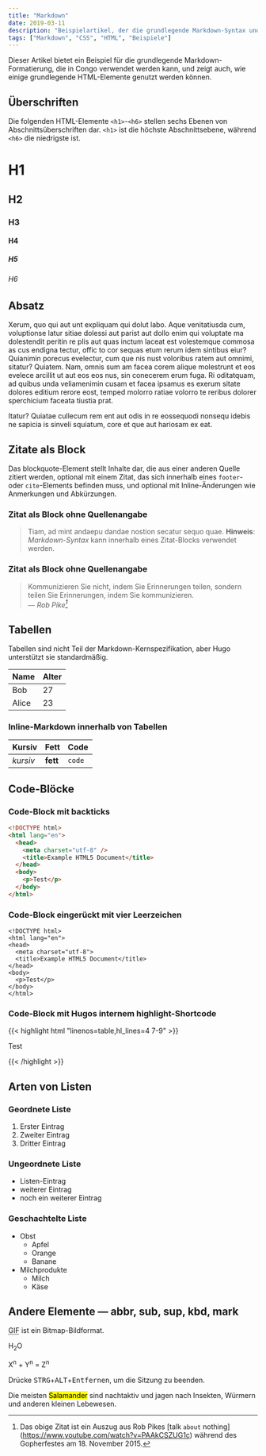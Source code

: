 ```yaml
---
title: "Markdown"
date: 2019-03-11
description: "Beispielartikel, der die grundlegende Markdown-Syntax und die Formatierung von HTML-Elementen zeigt."
tags: ["Markdown", "CSS", "HTML", "Beispiele"]
---
```


Dieser Artikel bietet ein Beispiel für die grundlegende Markdown-Formatierung, die in Congo verwendet werden kann, und zeigt auch, wie einige grundlegende HTML-Elemente genutzt werden können.

<!--more-->

## Überschriften

Die folgenden HTML-Elemente `<h1>`-`<h6>` stellen sechs Ebenen von Abschnittsüberschriften dar. `<h1>` ist die höchste Abschnittsebene, während `<h6>` die niedrigste ist.

# H1

## H2

### H3

#### H4

##### H5

###### H6

## Absatz

Xerum, quo qui aut unt expliquam qui dolut labo. Aque venitatiusda cum, voluptionse latur sitiae dolessi aut parist aut dollo enim qui voluptate ma dolestendit peritin re plis aut quas inctum laceat est volestemque commosa as cus endigna tectur, offic to cor sequas etum rerum idem sintibus eiur? Quianimin porecus evelectur, cum que nis nust voloribus ratem aut omnimi, sitatur? Quiatem. Nam, omnis sum am facea corem alique molestrunt et eos evelece arcillit ut aut eos eos nus, sin conecerem erum fuga. Ri oditatquam, ad quibus unda veliamenimin cusam et facea ipsamus es exerum sitate dolores editium rerore eost, temped molorro ratiae volorro te reribus dolorer sperchicium faceata tiustia prat.

Itatur? Quiatae cullecum rem ent aut odis in re eossequodi nonsequ idebis ne sapicia is sinveli squiatum, core et que aut hariosam ex eat.

## Zitate als Block

Das blockquote-Element stellt Inhalte dar, die aus einer anderen Quelle zitiert werden, optional mit einem Zitat, das sich innerhalb eines `footer`- oder `cite`-Elements befinden muss, und optional mit Inline-Änderungen wie Anmerkungen und Abkürzungen.

### Zitat als Block ohne Quellenangabe

> Tiam, ad mint andaepu dandae nostion secatur sequo quae.
> **Hinweis**: _Markdown-Syntax_ kann innerhalb eines Zitat-Blocks verwendet werden.

### Zitat als Block ohne Quellenangabe

> Kommunizieren Sie nicht, indem Sie Erinnerungen teilen, sondern teilen Sie Erinnerungen, indem Sie kommunizieren.<br>
> — <cite>Rob Pike[^1]</cite>

[^1]: Das obige Zitat ist ein Auszug aus Rob Pikes [talk `about` nothing] (https://www.youtube.com/watch?v=PAAkCSZUG1c) während des Gopherfestes am 18. November 2015.

## Tabellen

Tabellen sind nicht Teil der Markdown-Kernspezifikation, aber Hugo unterstützt sie standardmäßig.

| Name  | Alter |
| ----- | ----- |
| Bob   | 27    |
| Alice | 23    |

### Inline-Markdown innerhalb von Tabellen

| Kursiv   | Fett     | Code   |
| -------- | -------- | ------ |
| _kursiv_ | **fett** | `code` |

## Code-Blöcke

### Code-Block mit backticks

```html
<!DOCTYPE html>
<html lang="en">
  <head>
    <meta charset="utf-8" />
    <title>Example HTML5 Document</title>
  </head>
  <body>
    <p>Test</p>
  </body>
</html>
```

### Code-Block eingerückt mit vier Leerzeichen

    <!DOCTYPE html>
    <html lang="en">
    <head>
      <meta charset="utf-8">
      <title>Example HTML5 Document</title>
    </head>
    <body>
      <p>Test</p>
    </body>
    </html>

### Code-Block mit Hugos internem highlight-Shortcode

{{< highlight html "linenos=table,hl_lines=4 7-9" >}}

<!DOCTYPE html>
<html lang="en">
<head>
  <meta charset="utf-8">
  <title>Example HTML5 Document</title>
</head>
<body>
  <p>Test</p>
</body>
</html>
{{< /highlight >}}

## Arten von Listen

### Geordnete Liste

1. Erster Eintrag
2. Zweiter Eintrag
3. Dritter Eintrag

### Ungeordnete Liste

- Listen-Eintrag
- weiterer Eintrag
- noch ein weiterer Eintrag

### Geschachtelte Liste

- Obst
  - Apfel
  - Orange
  - Banane
- Milchprodukte
  - Milch
  - Käse

## Andere Elemente — abbr, sub, sup, kbd, mark

<abbr title="Graphics Interchange Format">GIF</abbr>  ist ein Bitmap-Bildformat.

H<sub>2</sub>O

X<sup>n</sup> + Y<sup>n</sup> = Z<sup>n</sup>

Drücke <kbd>STRG</kbd>+<kbd>ALT</kbd>+<kbd>Entfernen</kbd>, um die Sitzung zu beenden.

Die meisten <mark>Salamander</mark> sind nachtaktiv und jagen nach Insekten, Würmern und anderen kleinen Lebewesen.
